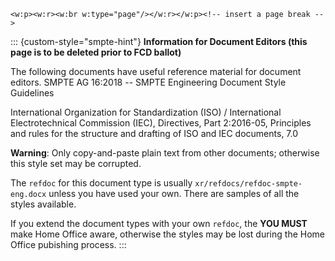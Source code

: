 ```{=openxml}
<w:p><w:r><w:br w:type="page"/></w:r></w:p><!-- insert a page break -->
```

::: {custom-style="smpte-hint"}
**Information for Document Editors (this page is to be deleted prior to FCD ballot)**

The following documents have useful reference material for document editors.
SMPTE AG 16:2018 -- SMPTE Engineering Document Style Guidelines

International Organization for Standardization (ISO) / International Electrotechnical Commission (IEC), Directives, Part 2:2016-05, Principles and rules for the structure and drafting of ISO and IEC documents, 7.0

**Warning**: Only copy-and-paste plain text from other documents; otherwise this style set may be corrupted.

The `refdoc` for this document type is usually `xr/refdocs/refdoc-smpte-eng.docx` unless you have used your own.
There are samples of all the styles available.

If you extend the document types with your own `refdoc`, the **YOU MUST**  make
Home Office aware, otherwise the styles may be lost during the Home Office pubishing process.
:::
